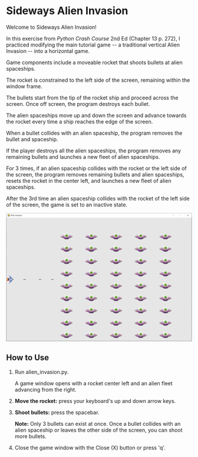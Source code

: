 # Sideways Alien Invasion
Welcome to Sideways Alien Invasion!

In this exercise from _Python Crash Course_ 2nd Ed (Chapter 13 p. 272), I practiced modifying the main tutorial game -- a traditional vertical Alien Invasion -- into a horizontal game.

Game components include a moveable rocket that shoots bullets at alien spaceships.

The rocket is constrained to the left side of the screen, remaining within the window frame.

The bullets start from the tip of the rocket ship and proceed across the screen. Once off screen, the program destroys each bullet.

The alien spaceships move up and down the screen and advance towards the rocket every time a ship reaches the edge of the screen.

When a bullet collides with an alien spaceship, the program removes the bullet and spaceship.

If the player destroys all the alien spaceships, the program removes any remaining bullets and launches a new fleet of alien spaceships.

For 3 times, if an alien spaceship collides with the rocket or the left side of the screen, the program removes remaining bullets and alien spaceships, resets the rocket in the center left, and launches a new fleet of alien spaceships.

After the 3rd time an alien spaceship collides with the rocket of the left side of the screen, the game is set to an inactive state.


![sample Sideways Alien Invasion screen](/images/sampleScreen.png)

## How to Use
1. Run alien_invasion.py.

   A game window opens with a rocket center left and an alien fleet advancing from the right.

2. __Move the rocket:__ press your keyboard's up and down arrow keys.

3. __Shoot bullets:__ press the spacebar.

   __Note:__ Only 3 bullets can exist at once. Once a bullet collides with an alien spaceship or leaves the other side of the screen, you can shoot more bullets.

4. Close the game window with the Close (X) button or press 'q'.